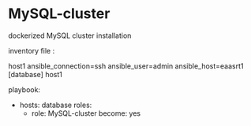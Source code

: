 # MySQL-cluster
dockerized MySQL cluster installation 


inventory file :

host1 ansible_connection=ssh ansible_user=admin ansible_host=eaasrt1
[database]
host1


playbook:

- hosts: database
  roles:
    - role: MySQL-cluster 
      become: yes
      
      
